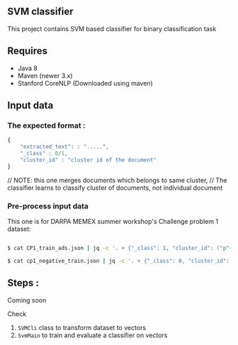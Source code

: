 ## SVM classifier
This project contains SVM based classifier for binary classification task


## Requires

+ Java 8
+ Maven  (newer 3.x)
+ Stanford CoreNLP (Downloaded using maven)


## Input data


### The expected format :

````js
{
    "extracted_text": : ".....",
    "_class" : 0/1,
    "cluster_id" : "cluster id of the document"
}
````

// NOTE: this one merges documents which belongs to same cluster,
// The classifier learns to classify cluster of documents, not individual document

### Pre-process input data
This one is for DARPA MEMEX summer workshop's Challenge problem 1 dataset:

````bash

$ cat CP1_train_ads.json | jq -c '. + {"_class": 1, "cluster_id": ("p"+.cluster_id)}' >> CP1_merged.jsonl

$ cat cp1_negative_train.json | jq -c '. + {"_class": 0, "cluster_id": ("n"+.cluster_id)}' >> CP1_merged.jsonl

````



##  Steps :

Coming soon

Check

 1. `SVMCli` class to transform dataset to vectors
 2. `SvmMain` to train and evaluate a classifier on vectors
